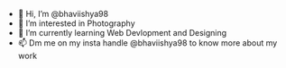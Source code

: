 - 👋 Hi, I’m @bhaviishya98
- 👀 I’m interested in Photography
- 🌱 I’m currently learning Web Devlopment and Designing
- 📫 Dm me on my insta handle @bhaviishya98 to know more about my work

<!---
bhaviishya98/bhaviishya98 is a ✨ special ✨ repository because its `README.md` (this file) appears on your GitHub profile.
You can click the Preview link to take a look at your changes.
--->
